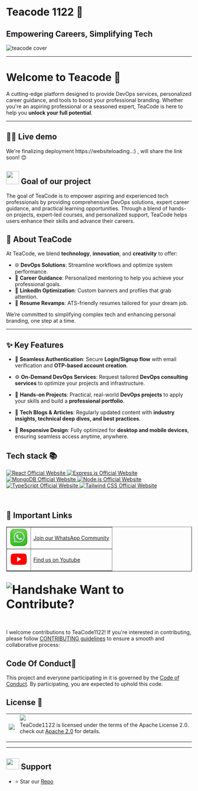 # Teacode 1122 🩷 
## **Empowering Careers, Simplifying Tech**  

![teacode cover](https://github.com/user-attachments/assets/f9d71661-b653-4fa6-8f4d-6ec95320de95)

<hr/>

<a name="Welcome to Teacode "></a>

# Welcome to Teacode 👋


A cutting-edge platform designed to provide DevOps services, personalized career guidance, and tools to boost your professional branding. Whether you're an aspiring professional or a seasoned expert, TeaCode is here to help you **unlock your full potential**.  

---

<a name="demo"></a>
## 👩‍💻 Live demo 

We're finalizing deployment https://websiteloading..:) , will share the link soon! 😊

<div>
  <h2><img src="https://github.com/Meetjain1/wanderlust/assets/133582566/4a07b161-b8d6-4803-804a-3b0db699023e" width="35" height="35"> Goal of our project </h2>
</div>

The goal of TeaCode is to empower aspiring and experienced tech professionals by providing comprehensive DevOps solutions, expert career guidance, and practical learning opportunities. Through a blend of hands-on projects, expert-led courses, and personalized support, TeaCode helps users enhance their skills and advance their careers.

## 🚀 **About TeaCode**  
At TeaCode, we blend **technology**, **innovation**, and **creativity** to offer:  
- 🌐 **DevOps Solutions**: Streamline workflows and optimize system performance.  
- 🎯 **Career Guidance**: Personalized mentoring to help you achieve your professional goals.  
- 🎨 **LinkedIn Optimization**: Custom banners and profiles that grab attention.  
- 📄 **Resume Revamps**: ATS-friendly resumes tailored for your dream job.  

We’re committed to simplifying complex tech and enhancing personal branding, one step at a time.

---

## ✨ Key Features

- 🔐 **Seamless Authentication**: Secure **Login/Signup flow** with email verification and **OTP-based account creation**.
- ⚙️ **On-Demand DevOps Services**: Request tailored **DevOps consulting services** to optimize your projects and infrastructure.

- 🧰 **Hands-on Projects**: Practical, real-world **DevOps projects** to apply your skills and build a **professional portfolio**.

- 📰 **Tech Blogs & Articles**: Regularly updated content with **industry insights, technical deep dives, and best practices**.

- 📱 **Responsive Design**: Fully optimized for **desktop and mobile devices**, ensuring seamless access anytime, anywhere.


## Tech stack 📚


<p>
  <a href="https://react.dev/">
    <img src="https://img.shields.io/badge/React-61DAFB?style=for-the-badge&logo=react&logoColor=black" alt="React Official Website"/>
  </a>
  <a href="https://expressjs.com/">
    <img src="https://img.shields.io/badge/Express.js-000000?style=for-the-badge&logo=express&logoColor=white" alt="Express.js Official Website"/>
  </a>
  <a href="https://www.mongodb.com/">
    <img src="https://img.shields.io/badge/MongoDB-FF6F00?style=for-the-badge&logo=mongodb&logoColor=white" alt="MongoDB Official Website" />
  </a>
  <a href="https://nodejs.org/">
    <img src="https://img.shields.io/badge/Node.js-339933?style=for-the-badge&logo=node.js&logoColor=white" alt="Node.js Official Website"/>
  </a>
  <a href="https://www.typescriptlang.org/">
    <img src="https://img.shields.io/badge/TypeScript-3178C6?style=for-the-badge&logo=typescript&logoColor=white" alt="TypeScript Official Website"/>
  </a>
  <a href="https://tailwindcss.com/">
    <img src="https://img.shields.io/badge/Tailwind_CSS-06B6D4?style=for-the-badge&logo=tailwindcss&logoColor=white" alt="Tailwind CSS Official Website"/>
  </a>
</p>


<br>

<div>
  <h2>🔗 Important Links</h2>
</div>

<table border="1">
  <tr>
      <td><img src="public\socials/WhatsApp.png" alt="whatsapp Logo" width="50"></td>
      <td><a href="https://www.whatsapp.com/update-later"> Join our WhatsApp Community </a></td>
  </tr>
  <tr>
      <td><img src="\public\socials/youtube.svg" alt="YouTube Logo" width="50"></td>
      <td><a href="https://www.youtube.com/@Teacode-1122"> Find us on Youtube </a></td>
  </tr>
</table>

<div align="left">
<h2><font size="6"><img src="https://raw.githubusercontent.com/Tarikul-Islam-Anik/Animated-Fluent-Emojis/master/Emojis/Hand%20gestures/Handshake.png" alt="Handshake" width="40" height="40" /> Want to Contribute? </font></h2>
</div>
<br>

I welcome contributions to TeaCode1122! If you're interested in contributing, please follow [CONTRIBUTING guidelines](https://github.com/divyasatpute/TeaCode1122/blob/main/CONTRIBUTING.md) to ensure a smooth and collaborative process:

<h2>Code Of Conduct📑</h2>

This project and everyone participating in it is governed by the [Code of Conduct](https://github.com/TeaCode1122/blob/main/.github/CODE_OF_CONDUCT.md). By participating, you are expected to uphold this code.

## License 🔖

<table>
  <tr>
     <td>
       <p align="center"> <img src="(https://github.com/divyasatpute/TeaCode1122/assets/100375390/10e99569-3759-4a3f-bd5a-dace2f2ab2a7" width="80%"></img>
    </td>
    <td> 
      <img src="https://img.shields.io/badge/apache-license2.0-yellow.svg"/> <br> 
TeaCode1122 is licensed under the terms of the Apache License 2.0. check out <a href="./LICENSE">Apache 2.0</a> for details. <img width=2300/>
    </td>
  </tr>
</table>

<a name="support"></a>

<hr>

<div>
  <h2><img src="https://fonts.gstatic.com/s/e/notoemoji/latest/1f31f/512.webp" width="35" height="30"> Support </h2>
</div>

- ⭐ Star our [Repo](https://github.com/divyasatpute/TeaCode1122)
